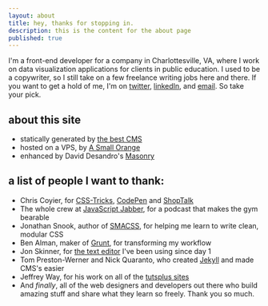 ```yaml
---
layout: about
title: hey, thanks for stopping in.
description: this is the content for the about page
published: true
---
```

I'm a front-end developer for a company in Charlottesville, VA, where I work on data visualization applications for clients in public education. I used to be a copywriter, so I still take on a few freelance writing jobs here and there. If you want to get a hold of me, I'm on [twitter](http://twitter.com/_brycepj), [linkedIn](http://www.linkedin.com/in/brycepj/), and [email](mailto:brycepj@gmail.com). So take your pick.  

## about this site

- statically generated by [the best CMS](http://jekyllrb.com)
- hosted on a VPS, by [A Small Orange](http://asmallorange.com)
- enhanced by David Desandro's [Masonry](http://masonry.desandro.com)

## a list of people I want to thank:

- Chris Coyier, for [CSS-Tricks](http://css-tricks.com), [CodePen](http://codepen.io) and [ShopTalk](http://shoptalkshow.com)
- The whole crew at [JavaScript Jabber](http://javascriptjabber.com/), for a podcast that makes the gym bearable
- Jonathan Snook, author of [SMACSS](http://smacss.com/), for helping me learn to write clean, modular CSS
- Ben Alman, maker of [Grunt](http://gruntjs.com/), for transforming my workflow
- Jon Skinner, for [the text editor](http://www.sublimetext.com/) I've been using since day 1
- Tom Preston-Werner and Nick Quaranto, who created [Jekyll](http://jekyll.com) and made CMS's easier 
- Jeffrey Way, for his work on all of the [tutsplus sites](http://tutsplus.com)
- And *finally*, all of the web designers and developers out there who build amazing stuff and share what they learn so freely. Thank you so much.